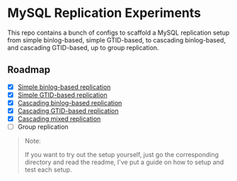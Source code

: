 # MySQL Replication Experiments

This repo contains a bunch of configs to scaffold a MySQL replication setup from simple
binlog-based, simple GTID-based, to cascading binlog-based, and cascading GTID-based,
up to group replication.

## Roadmap

- [x] [Simple binlog-based replication](./simple-binlog)
- [x] [Simple GTID-based replication](./simple-gtid)
- [x] [Cascading binlog-based replication](./cascading-binlog)
- [x] [Cascading GTID-based replication](./cascading-gtid)
- [x] [Cascading mixed replication](./cascading-mixed)
- [ ] Group replication

> Note:
>
> If you want to try out the setup yourself, just go the corresponding directory and read the
> readme, I've put a guide on how to setup and test each setup.
